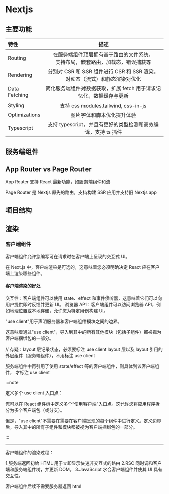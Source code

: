 # Nextjs

## 主要功能

| 特性          |                                        描述                                         |
| :------------ | :---------------------------------------------------------------------------------: |
| Routing       | 在服务端组件顶层拥有基于路由的文件系统，<br/>支持布局，嵌套路由，加载态，错误捕获等 |
| Rendering     |   分别对 CSR 和 SSR 组件进行 CSR 和 SSR 渲染。<br/>对动态（流式）和静态渲染对优化   |
| Data Fetching |         简化服务端组件对数据获取，扩展 fetch 用于请求记忆化，数据缓存与更新         |
| Styling       |                        支持 css modules,tailwind, css-in-js                         |
| Optimizations |                             图片字体和脚本优化提升体验                              |
| Typescript    |            支持 typescript，并且有更好的类型检测和高效编译，支持 ts 插件            |

## 服务端组件

## App Router vs Page Router

App Router 支持 React 最新功能，如服务端组件和流

Page Router 是 Nextjs 原先的路由，支持构建 SSR 应用并支持旧 Nextjs app

## 项目结构

## 渲染

### 客户端组件

客户端组件允许您编写可在请求时在客户端上呈现的交互式 UI。

在 Next.js 中，客户端渲染是可选的，这意味着您必须明确决定 React 应在客户端上渲染哪些组件。

#### 客户端渲染的好处

交互性：客户端组件可以使用 state、effect 和事件侦听器，这意味着它们可以向用户提供即时反馈并更新 UI。
浏览器 API：客户端组件可以访问浏览器 API，例如地理位置或本地存储，允许您为特定用例构建 UI。

"use client"用于声明服务器和客户端组件模块之间的边界。

这意味着通过"use client"，导入到其中的所有其他模块（包括子组件）都被视为客户端捆绑包的一部分。

// 存疑：layout 层记录状态，必须要标注 use client
layout 层以及 layout 引用的外层组件（服务端组件），不用标注 use client

服务端组件中再引用了使用 state/effect 等的客户端组件，则具体到该客户端组件， 才标注 use client

:::note

定义多个 use client 入口点：

您可以在 React 组件树中定义多个“使用客户端”入口点。这允许您将应用程序拆分为多个客户端包（或分支）。

但是，"use client"不需要在需要在客户端呈现的每个组件中进行定义。定义边界后，导入其中的所有子组件和模块都被视为客户端捆绑包的一部分。

:::

---

客户端组件的渲染过程：

1.服务端返回初始 HTML 用于立即显示快速非交互式的路由
2.RSC 同时调和客户端和服务端组件树，并更新 DOM。
3.JavaScript 水合客户端组件并使其 UI 具有交互性。

客户端组件后续不需要服务器返回 html
